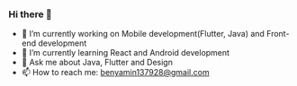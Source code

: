 ### Hi there 👋

- 🔭 I’m currently working on Mobile development(Flutter, Java) and Front-end development 
- 🌱 I’m currently learning React and Android development
- 💬 Ask me about Java, Flutter and Design
- 📫 How to reach me: benyamin137928@gmail.com
